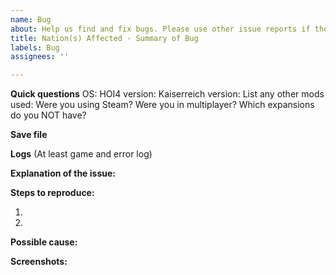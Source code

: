 ```yaml
---
name: Bug
about: Help us find and fix bugs. Please use other issue reports if they are more specific about your issue
title: Nation(s) Affected - Summary of Bug
labels: Bug
assignees: ''

---
```


**Quick questions**
OS:
HOI4 version:
Kaiserreich version:
List any other mods used:
Were you using Steam?
Were you in multiplayer?
Which expansions do you NOT have?

**Save file**


**Logs** (At least game and error log)

**Explanation of the issue:**


**Steps to reproduce:**

1.

2.

**Possible cause:**


**Screenshots:**
